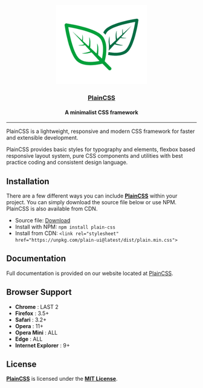 <p align="center"><img src="./img/logo.png" alt="PlainCSS" width="240" height="210" /></p>
<h3 align="center"><a href="https://ilyadzh.github.io/plain-css">PlainCSS</a></h3>
<h4 align="center">A minimalist CSS framework</h4>

---

PlainCSS is a lightweight, responsive and modern CSS framework for faster and extensible development.

PlainCSS provides basic styles for typography and elements, flexbox based responsive layout system, pure CSS components and utilities with best practice coding and consistent design language.

## Installation

There are a few different ways you can include [**PlainCSS**](https://ilyadzh.github.io/plain-css) within your project. You can simply download the source file below or use NPM. PlainCSS is also available from CDN.

* Source file: [Download](./dist/plain-ui.min.css)
* Install with NPM: `npm install plain-css`
* Install from CDN: `<link rel="stylesheet" href="https://unpkg.com/plain-ui@latest/dist/plain.min.css">`

## Documentation

Full documentation is provided on our website located at [PlainCSS](https://ilyadzh.github.io/plain-css).

## Browser Support

* **Chrome**            : LAST 2
* **Firefox**           : 3.5+
* **Safari**            : 3.2+
* **Opera**             : 11+
* **Opera Mini**        : ALL
* **Edge**              : ALL
* **Internet Explorer** : 9+

## License

[**PlainCSS**](https://ilyadzh.github.io/plain-css) is licensed under the [**MIT License**](LICENSE.md).